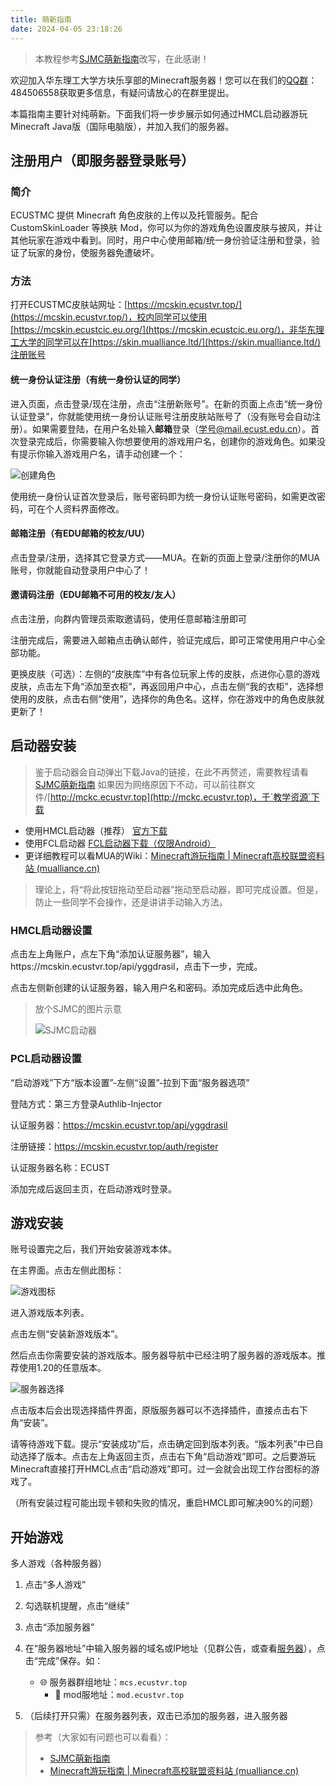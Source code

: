 ```yaml
---
title: 萌新指南
date: 2024-04-05 23:18:26
---
```


> 本教程参考[SJMC萌新指南](https://mc.sjtu.cn/tutorial/)改写，在此感谢！

欢迎加入华东理工大学方块乐享部的Minecraft服务器！您可以在我们的[QQ群](https://qm.qq.com/q/jqFxBzF8gU)：484506558获取更多信息，有疑问请放心的在群里提出。

本篇指南主要针对纯萌新。下面我们将一步步展示如何通过HMCL启动器游玩Minecraft Java版（国际电脑版），并加入我们的服务器。

## 注册用户（即服务器登录账号）
### 简介
ECUSTMC 提供 Minecraft 角色皮肤的上传以及托管服务。配合 CustomSkinLoader 等换肤 Mod，你可以为你的游戏角色设置皮肤与披风，并让其他玩家在游戏中看到。同时，用户中心使用邮箱/统一身份验证注册和登录，验证了玩家的身份，使服务器免遭破坏。

### 方法
打开ECUSTMC皮肤站网址：[https://mcskin.ecustvr.top/](https://mcskin.ecustvr.top/)，校内同学可以使用[https://mcskin.ecustcic.eu.org/](https://mcskin.ecustcic.eu.org/)，非华东理工大学的同学可以在[https://skin.mualliance.ltd/](https://skin.mualliance.ltd/)注册账号

#### 统一身份认证注册（有统一身份认证的同学）
进入页面，点击登录/现在注册，点击“注册新账号”。在新的页面上点击“统一身份认证登录”，你就能使用统一身份认证账号注册皮肤站账号了（没有账号会自动注册）。如果需要登陆，在用户名处输入**邮箱**登录（学号@mail.ecust.edu.cn）。首次登录完成后，你需要输入你想要使用的游戏用户名，创建你的游戏角色。如果没有提示你输入游戏用户名，请手动创建一个：

![创建角色](https://mc.sjtu.cn/wp-content/uploads/2023/08/image.png)

使用统一身份认证首次登录后，账号密码即为统一身份认证账号密码，如需更改密码，可在个人资料界面修改。

#### 邮箱注册（有EDU邮箱的校友/UU）
点击登录/注册，选择其它登录方式——MUA。在新的页面上登录/注册你的MUA账号，你就能自动登录用户中心了！

#### 邀请码注册（EDU邮箱不可用的校友/友人）
点击注册，向群内管理员索取邀请码，使用任意邮箱注册即可

注册完成后，需要进入邮箱点击确认邮件，验证完成后，即可正常使用用户中心全部功能。

更换皮肤（可选）：左侧的“皮肤库”中有各位玩家上传的皮肤，点进你心意的游戏皮肤，点击左下角“添加至衣柜”，再返回用户中心，点击左侧“我的衣柜”，选择想使用的皮肤，点击右侧“使用”，选择你的角色名。这样，你在游戏中的角色皮肤就更新了！

## 启动器安装
> 鉴于启动器会自动弹出下载Java的链接，在此不再赘述，需要教程请看[SJMC萌新指南](https://mc.sjtu.cn/tutorial/#title-4)
如果因为网络原因下不动，可以前往群文件/[http://mckc.ecustvr.top](http://mckc.ecustvr.top)，于`教学资源`下载
* 使用HMCL启动器（推荐） [官方下载](https://hmcl.huangyuhui.net/)
* 使用FCL启动器 [FCL启动器下载（仅限Android）](https://github.com/FCL-Team/FoldCraftLauncher/releases)
* 更详细教程可以看MUA的Wiki：[Minecraft游玩指南 | Minecraft高校联盟资料站 (mualliance.cn)](https://docs.mualliance.cn/zh/tutorial/start)

> 理论上，将“将此按钮拖动至启动器”拖动至启动器，即可完成设置。但是，防止一些同学不会操作，还是讲讲手动输入方法。
    
### HMCL启动器设置
点击左上角账户，点左下角“添加认证服务器”，输入https://mcskin.ecustvr.top/api/yggdrasil，点击下一步，完成。

点击左侧新创建的认证服务器，输入用户名和密码。添加完成后选中此角色。

> 放个SJMC的图片示意
> 
> ![SJMC启动器](https://mc.sjtu.cn/wp-content/uploads/2023/08/image-8.png)

### PCL启动器设置
“启动游戏”下方“版本设置”-左侧“设置”-拉到下面“服务器选项”

登陆方式：第三方登录Authlib-Injector

认证服务器：https://mcskin.ecustvr.top/api/yggdrasil

注册链接：https://mcskin.ecustvr.top/auth/register

认证服务器名称：ECUST

添加完成后返回主页，在启动游戏时登录。

## 游戏安装
账号设置完之后，我们开始安装游戏本体。

在主界面。点击左侧此图标：

![游戏图标](https://mc.sjtu.cn/wp-content/uploads/2023/08/image-7.png)

进入游戏版本列表。

点击左侧“安装新游戏版本”。

然后点击你需要安装的游戏版本。服务器导航中已经注明了服务器的游戏版本。推荐使用1.20的任意版本。

![服务器选择](https://mc.sjtu.cn/wp-content/uploads/2023/08/image-9.png)

点击版本后会出现选择插件界面，原版服务器可以不选择插件，直接点击右下角“安装”。

请等待游戏下载。提示“安装成功”后，点击确定回到版本列表。“版本列表”中已自动选择了版本。点击左上角返回主页，点击右下角“启动游戏”即可。之后要游玩Minecraft直接打开HMCL点击“启动游戏”即可。过一会就会出现工作台图标的游戏了。

（所有安装过程可能出现卡顿和失败的情况，重启HMCL即可解决90%的问题）

## 开始游戏
多人游戏（各种服务器）

1. 点击“多人游戏”

2. 勾选联机提醒，点击“继续”

3. 点击“添加服务器”

4. 在“服务器地址”中输入服务器的域名或IP地址（见群公告，或查看[服务器](/server/)），点击“完成”保存。如：
    - 🌐 服务器群组地址：`mcs.ecustvr.top`
        - 🧩 mod服地址：`mod.ecustvr.top`
5. （后续打开只需）在服务器列表，双击已添加的服务器，进入服务器

> 参考（大家如有问题也可以看看）：
> * [SJMC萌新指南](https://mc.sjtu.cn/tutorial/)
> * [Minecraft游玩指南 | Minecraft高校联盟资料站 (mualliance.cn)](https://docs.mualliance.cn/zh/tutorial/start)